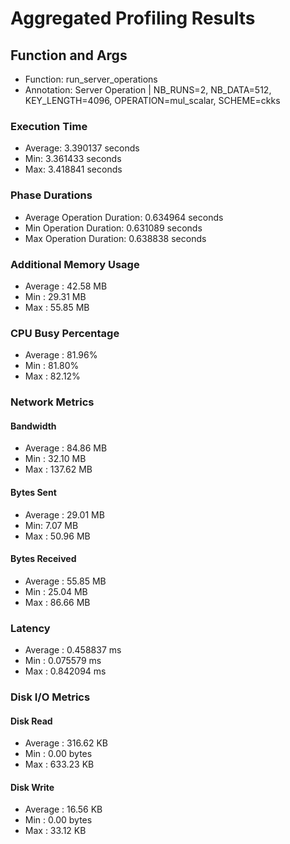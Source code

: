 # Aggregated Profiling Results
## Function and Args
- Function: run_server_operations
- Annotation: Server Operation | NB_RUNS=2, NB_DATA=512, KEY_LENGTH=4096, OPERATION=mul_scalar, SCHEME=ckks
### Execution Time
- Average: 3.390137 seconds
- Min: 3.361433 seconds
- Max: 3.418841 seconds
### Phase Durations
- Average Operation Duration: 0.634964 seconds
- Min Operation Duration: 0.631089 seconds
- Max Operation Duration: 0.638838 seconds
### Additional Memory Usage
- Average : 42.58 MB
- Min : 29.31 MB
- Max : 55.85 MB
### CPU Busy Percentage
- Average : 81.96%
- Min : 81.80%
- Max : 82.12%
### Network Metrics
#### Bandwidth
- Average : 84.86 MB
- Min : 32.10 MB
- Max : 137.62 MB
#### Bytes Sent
- Average : 29.01 MB
- Min: 7.07 MB
- Max : 50.96 MB
#### Bytes Received
- Average : 55.85 MB
- Min : 25.04 MB
- Max : 86.66 MB
### Latency
- Average : 0.458837 ms
- Min : 0.075579 ms
- Max : 0.842094 ms
### Disk I/O Metrics
#### Disk Read
- Average : 316.62 KB
- Min : 0.00 bytes
- Max : 633.23 KB
#### Disk Write
- Average : 16.56 KB
- Min : 0.00 bytes
- Max : 33.12 KB
